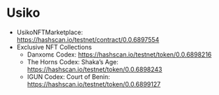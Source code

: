 # Usiko


- UsikoNFTMarketplace: https://hashscan.io/testnet/contract/0.0.6897554
- Exclusive NFT Collections
  * Danxomɛ Codex: https://hashscan.io/testnet/token/0.0.6898216
  * The Horns Codex: Shaka’s Age: https://hashscan.io/testnet/token/0.0.6898243
  * IGUN Codex: Court of Benin: https://hashscan.io/testnet/token/0.0.6899127